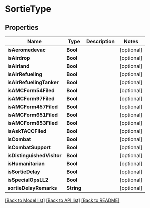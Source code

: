 # SortieType

## Properties
Name | Type | Description | Notes
------------ | ------------- | ------------- | -------------
**isAeromedevac** | **Bool** |  | [optional] 
**isAirdrop** | **Bool** |  | [optional] 
**isAirland** | **Bool** |  | [optional] 
**isAirRefueling** | **Bool** |  | [optional] 
**isAirRefuelingTanker** | **Bool** |  | [optional] 
**isAMCForm54Filed** | **Bool** |  | [optional] 
**isAMCForm97Filed** | **Bool** |  | [optional] 
**isAMCForm457Filed** | **Bool** |  | [optional] 
**isAMCForm651Filed** | **Bool** |  | [optional] 
**isAMCForm853Filed** | **Bool** |  | [optional] 
**isAskTACCFiled** | **Bool** |  | [optional] 
**isCombat** | **Bool** |  | [optional] 
**isCombatSupport** | **Bool** |  | [optional] 
**isDistinguishedVisitor** | **Bool** |  | [optional] 
**isHumanitarian** | **Bool** |  | [optional] 
**isSortieDelay** | **Bool** |  | [optional] 
**isSpecialOpsLL2** | **Bool** |  | [optional] 
**sortieDelayRemarks** | **String** |  | [optional] 

[[Back to Model list]](../README.md#documentation-for-models) [[Back to API list]](../README.md#documentation-for-api-endpoints) [[Back to README]](../README.md)


